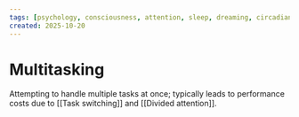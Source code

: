 ```yaml
---
tags: [psychology, consciousness, attention, sleep, dreaming, circadian-rhythms, psychoactive-drugs]
created: 2025-10-20
---
```

# Multitasking

Attempting to handle multiple tasks at once; typically leads to performance costs due to [[Task switching]] and [[Divided attention]].
